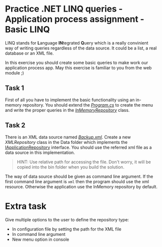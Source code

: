 # Practice .NET LINQ queries - Application process assignment - Basic LINQ

LINQ stands for **L**anguage **IN**tegrated **Q**uery which is a really convinient way of
writing queries regardless of the data source. It could be a list, a real database or an XML file.

In this exercise you should create some basic queries to make work our application process app.
May this exercise is familiar to you from the web module ;)

## Task 1

First of all you have to implement the basic functionality using an in-memory repository.
You should extend the [*Program.cs*](src/ApplicationProcess.Console/Program.cs) to create the menu and write the proper queries in the [*InMemoryRepository*](src/ApplicationProcess.Console/Data/InMemoryRepository.cs) class.

## Task 2

There is an XML data source named [*Backup.xml*](src/ApplicationProcess.Console/Resources/Backup.xml).
Create a new *XMLRepository* class in the Data folder which implements the [IApplicationRepository](src/ApplicationProcess.Console/Data/IApplicationRepository.cs) interface.
You should use the referred xml file as a data source in this implementation.

> HINT: Use relative path for accessing the file.
> Don't worry, it will be copied into the bin folder when you build the solution.

The way of data source should be given as command line argument.
If the first command line argument is `xml` then the program should use the xml resource.
Otherwise the application use the InMemory repository by default.

# Extra task

Give multiple options to the user to define the repository type:

*  In configuration file by setting the path for the XML file
*  In command line argument
*  New menu option in console